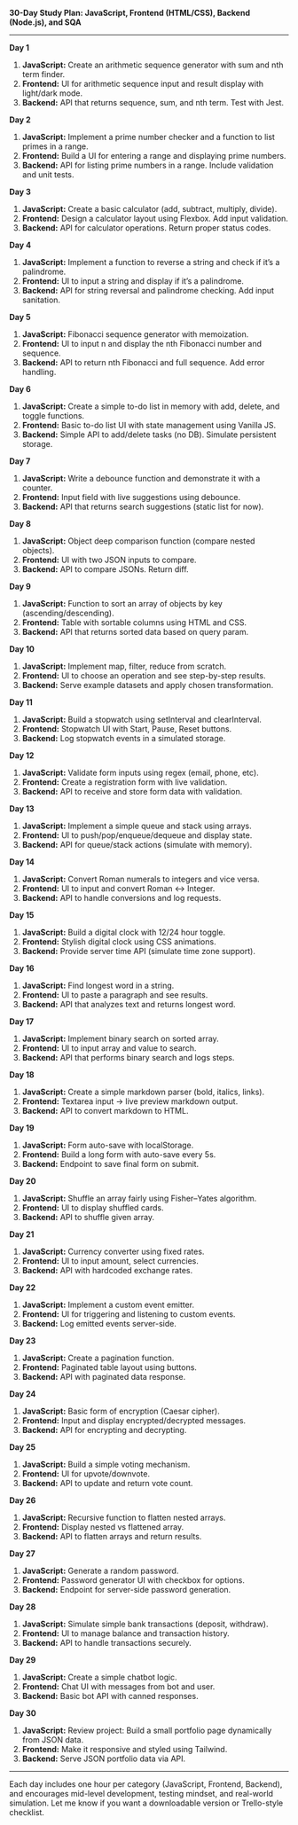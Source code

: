 **30-Day Study Plan: JavaScript, Frontend (HTML/CSS), Backend (Node.js), and SQA**

---

**Day 1**

1. **JavaScript:** Create an arithmetic sequence generator with sum and nth term finder.
2. **Frontend:** UI for arithmetic sequence input and result display with light/dark mode.
3. **Backend:** API that returns sequence, sum, and nth term. Test with Jest.

**Day 2**

1. **JavaScript:** Implement a prime number checker and a function to list primes in a range.
2. **Frontend:** Build a UI for entering a range and displaying prime numbers.
3. **Backend:** API for listing prime numbers in a range. Include validation and unit tests.

**Day 3**

1. **JavaScript:** Create a basic calculator (add, subtract, multiply, divide).
2. **Frontend:** Design a calculator layout using Flexbox. Add input validation.
3. **Backend:** API for calculator operations. Return proper status codes.

**Day 4**

1. **JavaScript:** Implement a function to reverse a string and check if it’s a palindrome.
2. **Frontend:** UI to input a string and display if it’s a palindrome.
3. **Backend:** API for string reversal and palindrome checking. Add input sanitation.

**Day 5**

1. **JavaScript:** Fibonacci sequence generator with memoization.
2. **Frontend:** UI to input n and display the nth Fibonacci number and sequence.
3. **Backend:** API to return nth Fibonacci and full sequence. Add error handling.

**Day 6**

1. **JavaScript:** Create a simple to-do list in memory with add, delete, and toggle functions.
2. **Frontend:** Basic to-do list UI with state management using Vanilla JS.
3. **Backend:** Simple API to add/delete tasks (no DB). Simulate persistent storage.

**Day 7**

1. **JavaScript:** Write a debounce function and demonstrate it with a counter.
2. **Frontend:** Input field with live suggestions using debounce.
3. **Backend:** API that returns search suggestions (static list for now).

**Day 8**

1. **JavaScript:** Object deep comparison function (compare nested objects).
2. **Frontend:** UI with two JSON inputs to compare.
3. **Backend:** API to compare JSONs. Return diff.

**Day 9**

1. **JavaScript:** Function to sort an array of objects by key (ascending/descending).
2. **Frontend:** Table with sortable columns using HTML and CSS.
3. **Backend:** API that returns sorted data based on query param.

**Day 10**

1. **JavaScript:** Implement map, filter, reduce from scratch.
2. **Frontend:** UI to choose an operation and see step-by-step results.
3. **Backend:** Serve example datasets and apply chosen transformation.

**Day 11**

1. **JavaScript:** Build a stopwatch using setInterval and clearInterval.
2. **Frontend:** Stopwatch UI with Start, Pause, Reset buttons.
3. **Backend:** Log stopwatch events in a simulated storage.

**Day 12**

1. **JavaScript:** Validate form inputs using regex (email, phone, etc).
2. **Frontend:** Create a registration form with live validation.
3. **Backend:** API to receive and store form data with validation.

**Day 13**

1. **JavaScript:** Implement a simple queue and stack using arrays.
2. **Frontend:** UI to push/pop/enqueue/dequeue and display state.
3. **Backend:** API for queue/stack actions (simulate with memory).

**Day 14**

1. **JavaScript:** Convert Roman numerals to integers and vice versa.
2. **Frontend:** UI to input and convert Roman ↔ Integer.
3. **Backend:** API to handle conversions and log requests.

**Day 15**

1. **JavaScript:** Build a digital clock with 12/24 hour toggle.
2. **Frontend:** Stylish digital clock using CSS animations.
3. **Backend:** Provide server time API (simulate time zone support).

**Day 16**

1. **JavaScript:** Find longest word in a string.
2. **Frontend:** UI to paste a paragraph and see results.
3. **Backend:** API that analyzes text and returns longest word.

**Day 17**

1. **JavaScript:** Implement binary search on sorted array.
2. **Frontend:** UI to input array and value to search.
3. **Backend:** API that performs binary search and logs steps.

**Day 18**

1. **JavaScript:** Create a simple markdown parser (bold, italics, links).
2. **Frontend:** Textarea input → live preview markdown output.
3. **Backend:** API to convert markdown to HTML.

**Day 19**

1. **JavaScript:** Form auto-save with localStorage.
2. **Frontend:** Build a long form with auto-save every 5s.
3. **Backend:** Endpoint to save final form on submit.

**Day 20**

1. **JavaScript:** Shuffle an array fairly using Fisher–Yates algorithm.
2. **Frontend:** UI to display shuffled cards.
3. **Backend:** API to shuffle given array.

**Day 21**

1. **JavaScript:** Currency converter using fixed rates.
2. **Frontend:** UI to input amount, select currencies.
3. **Backend:** API with hardcoded exchange rates.

**Day 22**

1. **JavaScript:** Implement a custom event emitter.
2. **Frontend:** UI for triggering and listening to custom events.
3. **Backend:** Log emitted events server-side.

**Day 23**

1. **JavaScript:** Create a pagination function.
2. **Frontend:** Paginated table layout using buttons.
3. **Backend:** API with paginated data response.

**Day 24**

1. **JavaScript:** Basic form of encryption (Caesar cipher).
2. **Frontend:** Input and display encrypted/decrypted messages.
3. **Backend:** API for encrypting and decrypting.

**Day 25**

1. **JavaScript:** Build a simple voting mechanism.
2. **Frontend:** UI for upvote/downvote.
3. **Backend:** API to update and return vote count.

**Day 26**

1. **JavaScript:** Recursive function to flatten nested arrays.
2. **Frontend:** Display nested vs flattened array.
3. **Backend:** API to flatten arrays and return results.

**Day 27**

1. **JavaScript:** Generate a random password.
2. **Frontend:** Password generator UI with checkbox for options.
3. **Backend:** Endpoint for server-side password generation.

**Day 28**

1. **JavaScript:** Simulate simple bank transactions (deposit, withdraw).
2. **Frontend:** UI to manage balance and transaction history.
3. **Backend:** API to handle transactions securely.

**Day 29**

1. **JavaScript:** Create a simple chatbot logic.
2. **Frontend:** Chat UI with messages from bot and user.
3. **Backend:** Basic bot API with canned responses.

**Day 30**

1. **JavaScript:** Review project: Build a small portfolio page dynamically from JSON data.
2. **Frontend:** Make it responsive and styled using Tailwind.
3. **Backend:** Serve JSON portfolio data via API.

---

Each day includes one hour per category (JavaScript, Frontend, Backend), and encourages mid-level development, testing mindset, and real-world simulation. Let me know if you want a downloadable version or Trello-style checklist.

